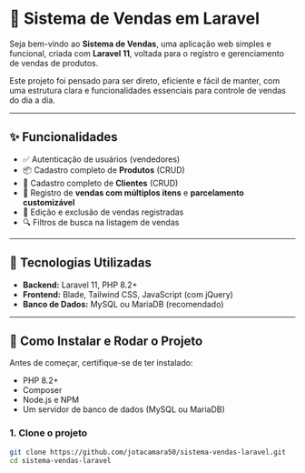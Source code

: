 # 🛒 Sistema de Vendas em Laravel

Seja bem-vindo ao **Sistema de Vendas**, uma aplicação web simples e funcional, criada com **Laravel 11**, voltada para o registro e gerenciamento de vendas de produtos.

Este projeto foi pensado para ser direto, eficiente e fácil de manter, com uma estrutura clara e funcionalidades essenciais para controle de vendas do dia a dia.

---

## ✨ Funcionalidades

- ✅ Autenticação de usuários (vendedores)
- 📦 Cadastro completo de **Produtos** (CRUD)
- 👥 Cadastro completo de **Clientes** (CRUD)
- 🧾 Registro de **vendas com múltiplos itens** e **parcelamento customizável**
- 📝 Edição e exclusão de vendas registradas
- 🔍 Filtros de busca na listagem de vendas

---

## 🧰 Tecnologias Utilizadas

- **Backend:** Laravel 11, PHP 8.2+
- **Frontend:** Blade, Tailwind CSS, JavaScript (com jQuery)
- **Banco de Dados:** MySQL ou MariaDB (recomendado)

---

## 🚀 Como Instalar e Rodar o Projeto

Antes de começar, certifique-se de ter instalado:
- PHP 8.2+
- Composer
- Node.js e NPM
- Um servidor de banco de dados (MySQL ou MariaDB)

### 1. Clone o projeto
```bash
git clone https://github.com/jotacamara50/sistema-vendas-laravel.git
cd sistema-vendas-laravel
